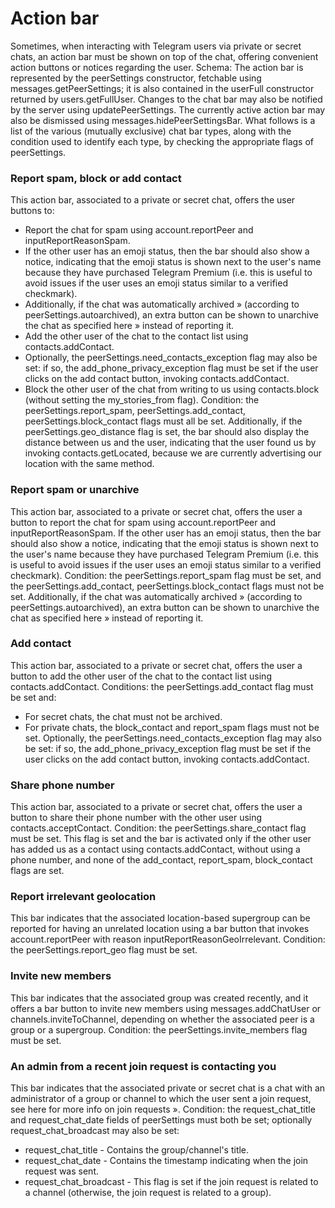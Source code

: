 # Action bar
Sometimes, when interacting with Telegram users via private or secret chats, an action bar must be shown on top of the chat, offering convenient action buttons or notices regarding the user.
Schema:
The action bar is represented by the peerSettings constructor, fetchable using messages.getPeerSettings; it is also contained in the userFull constructor returned by users.getFullUser.
Changes to the chat bar may also be notified by the server using updatePeerSettings.
The currently active action bar may also be dismissed using messages.hidePeerSettingsBar.
What follows is a list of the various (mutually exclusive) chat bar types, along with the condition used to identify each type, by checking the appropriate flags of peerSettings.
### Report spam, block or add contact
This action bar, associated to a private or secret chat, offers the user buttons to:
- Report the chat for spam using account.reportPeer and inputReportReasonSpam.
- If the other user has an emoji status, then the bar should also show a notice, indicating that the emoji status is shown next to the user's name because they have purchased Telegram Premium (i.e. this is useful to avoid issues if the user uses an emoji status similar to a verified checkmark).
- Additionally, if the chat was automatically archived » (according to peerSettings.autoarchived), an extra button can be shown to unarchive the chat as specified here » instead of reporting it.
- Add the other user of the chat to the contact list using contacts.addContact.
- Optionally, the peerSettings.need_contacts_exception flag may also be set: if so, the add_phone_privacy_exception flag must be set if the user clicks on the add contact button, invoking contacts.addContact.
- Block the other user of the chat from writing to us using contacts.block (without setting the my_stories_from flag).
Condition: the peerSettings.report_spam, peerSettings.add_contact, peerSettings.block_contact flags must all be set.
Additionally, if the peerSettings.geo_distance flag is set, the bar should also display the distance between us and the user, indicating that the user found us by invoking contacts.getLocated, because we are currently advertising our location with the same method.
### Report spam or unarchive
This action bar, associated to a private or secret chat, offers the user a button to report the chat for spam using account.reportPeer and inputReportReasonSpam.
If the other user has an emoji status, then the bar should also show a notice, indicating that the emoji status is shown next to the user's name because they have purchased Telegram Premium (i.e. this is useful to avoid issues if the user uses an emoji status similar to a verified checkmark).
Condition: the peerSettings.report_spam flag must be set, and the peerSettings.add_contact, peerSettings.block_contact flags must not be set.
Additionally, if the chat was automatically archived » (according to peerSettings.autoarchived), an extra button can be shown to unarchive the chat as specified here » instead of reporting it.
### Add contact
This action bar, associated to a private or secret chat, offers the user a button to add the other user of the chat to the contact list using contacts.addContact.
Conditions: the peerSettings.add_contact flag must be set and:
- For secret chats, the chat must not be archived.
- For private chats, the block_contact and report_spam flags must not be set.
Optionally, the peerSettings.need_contacts_exception flag may also be set: if so, the add_phone_privacy_exception flag must be set if the user clicks on the add contact button, invoking contacts.addContact.
### Share phone number
This action bar, associated to a private or secret chat, offers the user a button to share their phone number with the other user using contacts.acceptContact.
Condition: the peerSettings.share_contact flag must be set.
This flag is set and the bar is activated only if the other user has added us as a contact using contacts.addContact, without using a phone number, and none of the add_contact, report_spam, block_contact flags are set.
### Report irrelevant geolocation
This bar indicates that the associated location-based supergroup can be reported for having an unrelated location using a bar button that invokes account.reportPeer with reason inputReportReasonGeoIrrelevant.
Condition: the peerSettings.report_geo flag must be set.
### Invite new members
This bar indicates that the associated group was created recently, and it offers a bar button to invite new members using messages.addChatUser or channels.inviteToChannel, depending on whether the associated peer is a group or a supergroup.
Condition: the peerSettings.invite_members flag must be set.
### An admin from a recent join request is contacting you
This bar indicates that the associated private or secret chat is a chat with an administrator of a group or channel to which the user sent a join request, see here for more info on join requests ».
Condition: the request_chat_title and request_chat_date fields of peerSettings must both be set; optionally request_chat_broadcast may also be set:
- request_chat_title - Contains the group/channel's title.
- request_chat_date - Contains the timestamp indicating when the join request was sent.
- request_chat_broadcast - This flag is set if the join request is related to a channel (otherwise, the join request is related to a group).
